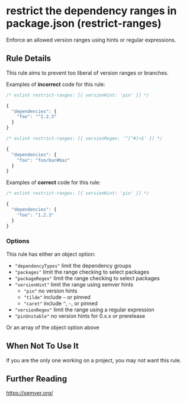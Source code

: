 # restrict the dependency ranges in package.json (restrict-ranges)

Enforce an allowed version ranges using hints or regular expressions.


## Rule Details

This rule aims to prevent too liberal of version ranges or branches.

Examples of **incorrect** code for this rule:

```js
/* eslint restrict-ranges: [{ versionHint: 'pin' }] */

{
  "dependencies": {
    "foo": "^1.2.3"
  }
}
```

```js
/* eslint restrict-ranges: [{ versionRegex: '^[^#]+$' }] */

{
  "dependencies": {
    "foo": "foo/bar#baz"
  }
}
```

Examples of **correct** code for this rule:

```js
/* eslint restrict-ranges: [{ versionHint: 'pin' }] */

{
  "dependencies": {
    "foo": "1.2.3"
  }
}
```

### Options

This rule has either an object option:

* `"dependencyTypes"` limit the dependency groups
* `"packages"` limit the range checking to select packages
* `"packageRegex"` limit the range checking to select packages
* `"versionHint"` limit the range using semver hints
  * `"pin"` no version hints
  * `"tilde"` include `~` or pinned
  * `"caret"` include `^`, `~`, or pinned
* `"versionRegex"` limit the range using a regular expression
* `"pinUnstable"` no version hints for 0.x.x or prerelease

Or an array of the object option above

## When Not To Use It

If you are the only one working on a project, you may not want this rule.

## Further Reading

https://semver.org/
